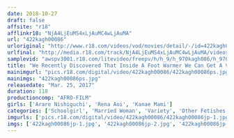 ```yaml
---
date: 2018-10-27
draft: false
affsite: "r18"
afflinkr18: "NjA4LjEuMS4xLjAuMC4wLjAuMA"
url: "422kagh00086"
urloriginal: "http://www.r18.com/videos/vod/movies/detail/-/id=422kagh00086"
urlfinal: "http://media.r18.com/track/NjA4LjEuMS4xLjAuMC4wLjAuMA/videos/vod/movies/detail/-/id=422kagh00086"
samplevid: "awspv3001.r18.com/litevideo/freepv/h/h_9/h_970kagh086/h_970kagh086_dmb_w.mp4"
title: "We Recently Discovered That Inside A Foot Warmer We Can Get A View Of All The Panty Shots We Can Handle! Unable To Control Ourselves, We Started To Prank Her Pussy, When We Found That She Was Already Wet And Hot And Ready 3"
mainimgurl: "pics.r18.com/digital/video/422kagh00086/422kagh00086ps.jpg"
mainimgs: "422kagh00086ps.jpg"
releasedate: "Mar. 25, 2017"
duration: 118
productioncomp: "AFRO-FILM"
girls: ['Arare Nishiguchi', 'Rena Aoi', 'Kanae Mami']
categories: ['Schoolgirl', 'Married Woman', 'Variety', 'Other Fetishes', 'Pranks', 'Hi-Def']
imgurls: ['pics.r18.com/digital/video/422kagh00086/422kagh00086jp-1.jpg', 'pics.r18.com/digital/video/422kagh00086/422kagh00086jp-2.jpg', 'pics.r18.com/digital/video/422kagh00086/422kagh00086jp-3.jpg', 'pics.r18.com/digital/video/422kagh00086/422kagh00086jp-4.jpg', 'pics.r18.com/digital/video/422kagh00086/422kagh00086jp-5.jpg', 'pics.r18.com/digital/video/422kagh00086/422kagh00086jp-6.jpg', 'pics.r18.com/digital/video/422kagh00086/422kagh00086jp-7.jpg', 'pics.r18.com/digital/video/422kagh00086/422kagh00086jp-8.jpg', 'pics.r18.com/digital/video/422kagh00086/422kagh00086jp-9.jpg', 'pics.r18.com/digital/video/422kagh00086/422kagh00086jp-10.jpg', 'pics.r18.com/digital/video/422kagh00086/422kagh00086jp-11.jpg', 'pics.r18.com/digital/video/422kagh00086/422kagh00086jp-12.jpg', 'pics.r18.com/digital/video/422kagh00086/422kagh00086jp-13.jpg', 'pics.r18.com/digital/video/422kagh00086/422kagh00086jp-14.jpg', 'pics.r18.com/digital/video/422kagh00086/422kagh00086jp-15.jpg', 'pics.r18.com/digital/video/422kagh00086/422kagh00086jp-16.jpg', 'pics.r18.com/digital/video/422kagh00086/422kagh00086jp-17.jpg', 'pics.r18.com/digital/video/422kagh00086/422kagh00086jp-18.jpg', 'pics.r18.com/digital/video/422kagh00086/422kagh00086jp-19.jpg', 'pics.r18.com/digital/video/422kagh00086/422kagh00086jp-20.jpg']
imgs: ['422kagh00086jp-1.jpg', '422kagh00086jp-2.jpg', '422kagh00086jp-3.jpg', '422kagh00086jp-4.jpg', '422kagh00086jp-5.jpg', '422kagh00086jp-6.jpg', '422kagh00086jp-7.jpg', '422kagh00086jp-8.jpg', '422kagh00086jp-9.jpg', '422kagh00086jp-10.jpg', '422kagh00086jp-11.jpg', '422kagh00086jp-12.jpg', '422kagh00086jp-13.jpg', '422kagh00086jp-14.jpg', '422kagh00086jp-15.jpg', '422kagh00086jp-16.jpg', '422kagh00086jp-17.jpg', '422kagh00086jp-18.jpg', '422kagh00086jp-19.jpg', '422kagh00086jp-20.jpg']
---
```

